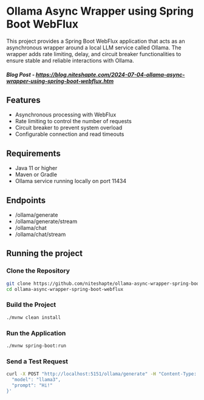 # Ollama Async Wrapper using Spring Boot WebFlux
This project provides a Spring Boot WebFlux application that acts as an asynchronous wrapper around a local LLM service called Ollama. The wrapper adds rate limiting, delay, and circuit breaker functionalities to ensure stable and reliable interactions with Ollama.

##### Blog Post - https://blog.niteshapte.com/2024-07-04-ollama-async-wrapper-using-spring-boot-webflux.htm

## Features

- Asynchronous processing with WebFlux
- Rate limiting to control the number of requests
- Circuit breaker to prevent system overload
- Configurable connection and read timeouts

## Requirements

- Java 11 or higher
- Maven or Gradle
- Ollama service running locally on port 11434

## Endpoints

- /ollama/generate
- /ollama/generate/stream
- /ollama/chat
- /ollama/chat/stream

## Running the project

### Clone the Repository

```bash
git clone https://github.com/niteshapte/ollama-async-wrapper-spring-boot-webflux.git
cd ollama-async-wrapper-spring-boot-webflux
```

### Build the Project

```bash
./mvnw clean install
```

### Run the Application

```bash
./mvnw spring-boot:run
```

### Send a Test Request

```bash
curl -X POST "http://localhost:5151/ollama/generate" -H "Content-Type: application/json" -d '{
  "model": "llama3",
  "prompt": "Hi!"
}'
```

